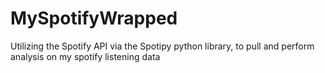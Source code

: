 # MySpotifyWrapped
Utilizing the Spotify API via the Spotipy python library, to pull and perform analysis on my spotify listening data
